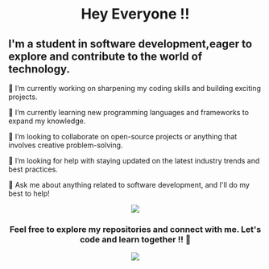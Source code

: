 
<h1 align="center">Hey Everyone !!</h1>
<h2 align="left" height="50px">I'm a student in software development,eager to explore and contribute to the world of technology.</h2>


<p align="left" height="20px">🔭 I’m currently working on sharpening my coding skills and building exciting projects.</p>
<p align="left" height="20px">🌱 I’m currently learning new programming languages and frameworks to expand my knowledge.</p>
<p align="left" height="20px">👯 I’m looking to collaborate on open-source projects or anything that involves creative problem-solving.</p>
<p align="left" height="20px">🤔 I’m looking for help with staying updated on the latest industry trends and best practices.</p>
<p align="left" height="20px">💬 Ask me about anything related to software development, and I'll do my best to help!</p>

<div align="center">
  <img src=https://mir-s3-cdn-cf.behance.net/project_modules/max_1200/348e84165485635.66548e472c62a.png" />
</div>
<h3 align="center">Feel free to explore my repositories and connect with me. Let's code and learn together !! 🚀</h3> 
<div align="center">
  <img src="https://github.com/bo2zo/bo2zo/assets/119368731/dc8edf64-85d5-4ea2-9f14-7f48b994a732" />
</div>
